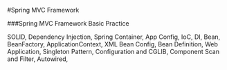 #Spring MVC Framework

###Spring MVC Framework Basic Practice

SOLID, Dependency Injection, Spring Container, App Config, IoC,
DI, Bean, BeanFactory, ApplicationContext, XML Bean Config,
Bean Definition, Web Application, Singleton Pattern, 
Configuration and CGLIB, Component Scan and Filter, Autowired, 